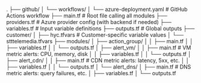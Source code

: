 .
├── github/
│   └── workflows/
│       └── azure-deployment.yaml     # GitHub Actions workflow
├── main.tf                           # Root file calling all modules
├── providers.tf                      # Azure provider config (with backend if needed)
├── variables.tf                      # Input variable definitions
├── outputs.tf                        # Global outputs
├── customer/
│   ├── hyc.tfvars                    # Customer-specific variable values
│   └── stttelemedia.tfvars
├── modules/
│   ├── action_group/
│   │   ├── main.tf
│   │   ├── variables.tf
│   │   └── outputs.tf
│   ├── alert_vm/
│   │   ├── main.tf                   # VM metric alerts: CPU, memory, disk
│   │   ├── variables.tf
│   │   └── outputs.tf
│   ├── alert_cdn/
│   │   ├── main.tf                   # CDN metric alerts: latency, 5xx, etc.
│   │   ├── variables.tf
│   │   └── outputs.tf
│   └── alert_dns/
│       ├── main.tf                   # DNS metric alerts: query failures, etc.
│       ├── variables.tf
│       └── outputs.tf
